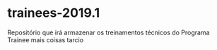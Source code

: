 ﻿# trainees-2019.1
Repositório que irá armazenar os treinamentos técnicos do Programa Trainee
mais coisas tarcio

